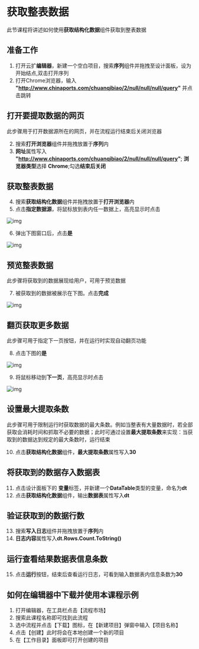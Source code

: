 # 获取整表数据
此节课程将讲述如何使用**获取结构化数据**组件获取到整表数据

## 准备工作
1. 打开云扩**编辑器**，新建一个空白项目，搜索**序列**组件并拖拽至设计面板，设为开始结点,双击打开序列
2. 打开Chrome浏览器，输入 **"http://www.chinaports.com/chuanqibiao/2/null/null/null/query"** 并点击跳转

## 打开要提取数据的网页
此步骤用于打开数据源所在的网页，并在流程运行结束后关闭浏览器

2. 搜索**打开浏览器**组件并拖拽放置于**序列**内
3. **网址**属性写入 **"http://www.chinaports.com/chuanqibiao/2/null/null/null/query"**; **浏览器类型**选择 **Chrome**;勾选**结束后关闭**

## 获取整表数据
4. 搜索**获取结构化数据**组件并拖拽放置于**打开浏览器**内
5. 点击**指定数据源**，将鼠标放到表内任一数据上，高亮显示时点击

![img](https://docimages.blob.core.chinacloudapi.cn/images/Amanda/Tutorial/ExtractStructruedData/1.png)

6. 弹出下图窗口后，点击**是**

![img](https://docimages.blob.core.chinacloudapi.cn/images/Amanda/Tutorial/ExtractStructruedData/getWhole.png)

## 预览整表数据
此步骤将获取到的数据展现给用户，可用于预览数据

7. 被获取到的数据被展示在下图。点击**完成**

![img](https://docimages.blob.core.chinacloudapi.cn/images/Amanda/Tutorial/ExtractStructruedData/WholeTable.png)

## 翻页获取更多数据
此步骤可用于指定下一页按钮，并在运行时实现自动翻页功能

8. 点击下图的**是**

![img](https://docimages.blob.core.chinacloudapi.cn/images/Amanda/Tutorial/ExtractStructruedData/next.png)

9. 将鼠标移动到**下一页**，高亮显示时点击

![img](https://docimages.blob.core.chinacloudapi.cn/images/Amanda/Tutorial/ExtractStructruedData/next2.png)

## 设置最大提取条数
此步骤可用于限制运行时获取数据的最大条数。例如当整表有大量数据时，若全部获取会消耗时间和抓取不必要的数据；此时可通过设置**最大提取条数**来实现：当获取到的数据达到规定的最大条数时，运行结束

10. 点击**获取结构化数据**组件，**最大提取条数**属性写入**30**

## 将获取到的数据存入数据表

11. 点击设计面板下的 **变量**标签，并新建一个**DataTable**类型的变量，命名为**dt**
12. 点击**获取结构化数据**组件，输出**数据表**属性写入**dt**

## 验证获取到的数据行数
13. 搜索**写入日志**组件并拖拽放置于**序列**内
14. **日志内容**属性写入**dt.Rows.Count.ToString()**

## 运行查看结果数据表信息条数
15. 点击**运行**按钮，结束后查看运行日志，可看到输入数据表内信息条数为**30**

## 如何在编辑器中下载并使用本课程示例
1. 打开编辑器，在工具栏点击【流程市场】
2. 搜索此课程名称即可找到此流程
3. 选中流程并点击【下载】图标，在【新建项目】弹窗中输入【项目名称】
4. 点击【创建】此时将会在本地创建一个新的项目
5. 在【工作目录】面板即可打开创建的项目
